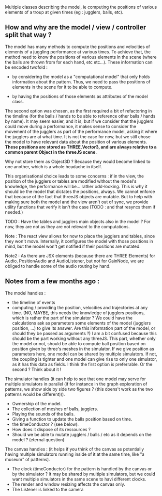 Multiple classes describing the model, ie computing the positions of various elements of a troup at given times (eg : jugglers, balls, etc).

## How and why are the model / view / controller split that way ?

The model has many methods to compute the positions and velocities of elements of a juggling performance at various times. To achieve that, the method need to know the positions of various elements in the scene (where the balls are thrown from for each hand, etc etc...). These information can be encoded twofold :
  
- by considering the model as a "computational model" that only holds information about the pattern. Thus, we need to pass the positions of elements in the scene for it to be able to compute.

- by having the positions of those elements as attributes of the model class.

The second option was chosen, as the first required a bit of refactoring in the timeline (for the balls / hands to be able to reference other balls / hands by name). It may seem easier, and it is, but if we consider that the jugglers could move during a performance, it makes sense to consider the movement of the jugglers as part of the performance model, asking it where the jugglers are at what time. It is not the case for now, but we still chose the model to have relevant data about the position of various elements. **These positions are stored as THREE.Vector3, and are always relative to a common parent Object in the threeJS scene.** 

Why not store them as Object3D ? Because they would become linked to one another, which is a whole headache in itself.

This organisational choice leads to some concerns : if in the view, the position of the jugglers or tables are modified without the model's knowledge, the performance will be... rather odd-looking. This is why it should be the model that dictates the positions, always. We cannot enforce that because of the fact that threeJS objects are mutable. But to help with making sure both the model and the view aren't out of sync, we provide utility functions that verify it isn't the case (TODO : and that resyncs them if needed.)

TODO : Have the tables and jugglers main objects also in the model ? For now, they are not as they are not relevant to the computations.

Note : The react view allows for now to place the jugglers and tables, since they won't move. Internally, it configures the model with those positions in mind, but the model won't get notified if their positions are mutated.

Note2 : As there are JSX elements (because there are THREE Elements) for Audio, PositionAudio and AudioListener, but not for GainNode, we are obliged to handle some of the audio routing by hand.


## Notes from a few months ago :

The model handles :
 - the timeline of events
 - computing / providing the position, velocities and trajectories at any time. (NO, MAYBE, this needs the knowledge of jugglers positions, which is rather the part of the simulator ? We could have the calculations ask as parameters some elements of the model (jugglers position, ...) to give its answer. Are this information part of the model, or should they be passed as arguments ?) I am a bit confused because this should be the part working without any threeJS. This part, whether only the model or not, should be able to compute ball position based on position given by three's meshes in the simulator.
 If we give position as parameters here, one model can be shared by multiple simulators. If not, the coupling is tighter and one model can give rise to only one simulator, as it has this data as fields. I think the first option is preferrable. Or the second ? Think about it !

 The simulator handles (it can help to see that one model may serve for multiple simulators in parallel (if for instance in the graph exploration of patterns, we show side by side two figures ? (this doens't work as the two patterns would be different))).
 - Ownership of the model.
 - The collection of meshes of balls, jugglers.
 - Playing the sounds of the balls.
 - Giving a function to update the balls position based on time.
 - the timeConductor ? (see below). 
 - How does it dispose of its ressources ?
 - Should we be able to mutate jugglers / balls / etc as it depends on the model ? (eternal question)

 The canvas handles : (it helps if you think of the canvas as potentially having multiple simulators running inside of it at the same time, like "a museum" of patterns).
 - The clock (timeConductor) for the pattern is handled by the canvas or by the simulator ? It may be shared by multiple simulators, but we could want multiple simulators in the same scene to havi different clocks. 
 - The render and window resizing affects the canvas only.
 - The Listener is linked to the camera